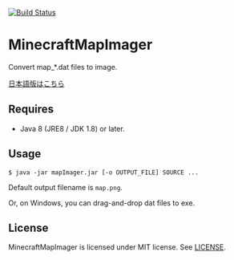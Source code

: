
[![Build Status](https://travis-ci.org/IgaguriMK/MinecraftMapImager.svg?branch=master)](https://travis-ci.org/IgaguriMK/MinecraftMapImager)

MinecraftMapImager
======================

Convert map_\*.dat files to image.

[日本語版はこちら](README_jp.md)


Requires
-----------

* Java 8 (JRE8 / JDK 1.8) or later.


Usage
-----------

`$ java -jar mapImager.jar [-o OUTPUT_FILE] SOURCE ...`

Default output filename is `map.png`.

Or, on Windows, you can drag-and-drop dat files to exe.


License
-----------

MinecraftMapImager is licensed under MIT license. See [LICENSE](LICENSE.txt).
